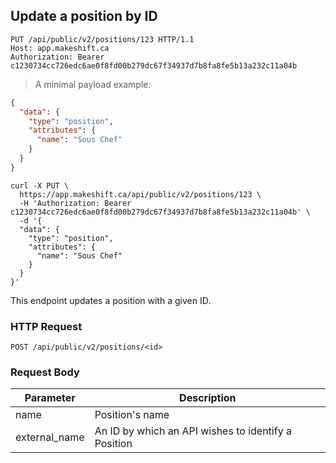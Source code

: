 ## Update a position by ID

```http
PUT /api/public/v2/positions/123 HTTP/1.1
Host: app.makeshift.ca
Authorization: Bearer c1230734cc726edc6ae0f8fd00b279dc67f34937d7b8fa8fe5b13a232c11a04b
```

> A minimal payload example:

```json
{
  "data": {
    "type": "position",
    "attributes": {
      "name": "Sous Chef"
    }
  }
}
```

```shell
curl -X PUT \
  https://app.makeshift.ca/api/public/v2/positions/123 \
  -H 'Authorization: Bearer c1230734cc726edc6ae0f8fd00b279dc67f34937d7b8fa8fe5b13a232c11a04b' \
  -d '{
  "data": {
    "type": "position",
    "attributes": {
      "name": "Sous Chef"
    }
  }
}'
```

This endpoint updates a position with a given ID.

### HTTP Request

`POST /api/public/v2/positions/<id>`

### Request Body

Parameter     | Description
---------     | -----------
name          | Position's name
external_name | An ID by which an API wishes to identify a Position
